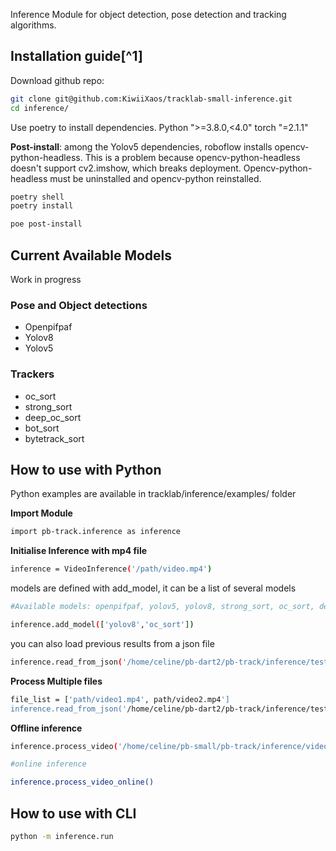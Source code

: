 Inference Module for object detection, pose detection and tracking algorithms.


## Installation guide[^1]


Download github repo:
```bash
git clone git@github.com:KiwiiXaos/tracklab-small-inference.git
cd inference/
```
Use poetry to install dependencies. Python ">=3.8.0,<4.0" torch "=2.1.1"

**Post-install**: among the Yolov5 dependencies, roboflow installs opencv-python-headless. This is a problem because opencv-python-headless doesn't support cv2.imshow, which breaks deployment. Opencv-python-headless must be uninstalled and opencv-python reinstalled.

```bash
poetry shell
poetry install

poe post-install
```

## Current Available Models
Work in progress

### Pose and Object detections
* Openpifpaf
* Yolov8
* Yolov5

### Trackers
* oc_sort
* strong_sort
* deep_oc_sort
* bot_sort
* bytetrack_sort

## How to use with Python

Python examples are available in tracklab/inference/examples/ folder

**Import Module**
```bash
import pb-track.inference as inference
```

**Initialise Inference with mp4 file**
```bash
inference = VideoInference('/path/video.mp4')

```
models are defined with add_model, it can be a list of several models
```bash
#Available models: openpifpaf, yolov5, yolov8, strong_sort, oc_sort, deep_oc_sort, bot_sort, bytetrack_sort

inference.add_model(['yolov8','oc_sort'])

```
you can also load previous results from a json file
```bash
inference.read_from_json('/home/celine/pb-dart2/pb-track/inference/test2.json')

```

**Process Multiple files**
```bash
file_list = ['path/video1.mp4', path/video2.mp4']
inference.read_from_json('/home/celine/pb-dart2/pb-track/inference/test2.json')

```

**Offline inference**
```bash
inference.process_video('/home/celine/pb-small/pb-track/inference/video_files/baby.json')

#online inference

inference.process_video_online()


```

## How to use with CLI

```bash
python -m inference.run

```


